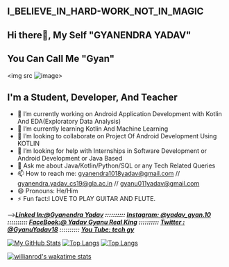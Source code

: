 ## I_BELIEVE_IN_HARD-WORK_NOT_IN_MAGIC ##
## Hi there👋, My Self "GYANENDRA YADAV"


## You Can Call Me "Gyan"

<img src ![image](https://user-images.githubusercontent.com/68587190/125676762-d67241c0-380b-423a-a305-9e1e4fbfc9d3.png)>

## I'm a Student, Developer, And Teacher
- 🔭 I’m currently working on Android Application Development with Kotlin And EDA(Exploratory Data Analysis)
- 🌱 I’m currently learning Kotlin And Machine Learning
- 👯 I’m looking to collaborate on Project Of Android Development Using KOTLIN
- 🤔 I’m looking for help with Internships in Software Development or Android Development or Java Based
- 💬 Ask me about Java/Kotlin/Python/SQL or any Tech Related Queries 
- 📫 How to reach me: gyanendra1018yadav@gmail.com // gyanendra.yadav_cs19@gla.ac.in // gyanu011yadav@gmail.com
- 😄 Pronouns: He/Him
- ⚡ Fun fact:I LOVE TO PLAY GUITAR AND FLUTE.

-->***[Linked In:@Gyanendra Yadav](https://www.linkedin.com/in/gyanendra-yadav-8ba1541ab/) ::::::::::
      [Instagram: @yadav_gyan.10](https://www.instagram.com/yadav_gyan.10/) ::::::::::
      [FaceBook:@ Yadav Gyanu Real King](https://www.facebook.com/gyanu.yadav.1042) ::::::::::
      [Twitter : @GyanuYadav18](https://twitter.com/GyanuYadav18) ::::::::::
      [You Tube: tech gy](https://www.youtube.com/channel/UCU0BsX3tioHL2wyvfD0i8zw)***
      
 [![My GitHub Stats](https://github-readme-stats.vercel.app/api/?username=Gyanendra011Yadav-coder&count_private=true&theme=radical&showicons=true)]()
      [![Top Langs](https://github-readme-stats.vercel.app/api/top-langs/?username=Gyanendra011Yadav-coder&hide=python&theme=tokyonight)](https://github.com/Gyanendra011Yadav-coder/github-readme-stats)
[![Top Langs](https://github-readme-stats.vercel.app/api/top-langs/?username=Gyanendra011Yadav-coder&layout=gradient&hide=python&theme=tokyonight)](https://github.com/Gyanendra011Yadav-coder/github-readme-stats)


[![willianrod's wakatime stats](https://github-readme-stats.vercel.app/api/wakatime?username=willianrod&layout=compact&theme=tokyonight)](https://github.com/Gyanendra011Yadav-coder/github-readme-stats)


